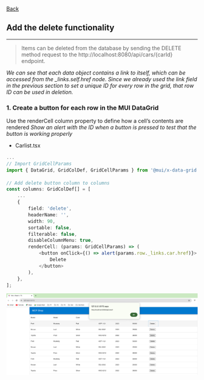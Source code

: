 [Back](README.md)

## Add the delete functionality

<hr>


> Items can be deleted from the database by sending the DELETE method request to the http://localhost:8080/api/cars/{carId} endpoint.

*We can see that each data object contains a link to itself, which can be accessed from the _links.self.href node. Since we already used the link field in the previous section to set a unique ID for every row in the grid, that row ID can be used in deletion.*


### 1. Create a button for each row in the MUI DataGrid

Use the renderCell column property to define how a cell’s contents are rendered
_Show an alert with the ID when a button is pressed to test that the button is working properly_

- Carlist.tsx
```typescript
...
// Import GridCellParams
import { DataGrid, GridColDef, GridCellParams } from '@mui/x-data-grid';

// Add delete button column to columns
const columns: GridColDef[] = [
    ...
    {
        field: 'delete',
        headerName: '',
        width: 90,
        sortable: false,
        filterable: false,
        disableColumnMenu: true,
        renderCell: (params: GridCellParams) => (
            <button onClick={() => alert(params.row._links.car.href)}>
                Delete
            </button>
        ),
    },
];
```
![mock delete](https://github.com/Elliot518/mcp-oss-tech/blob/main/frontend/react/mock_delete.png?raw=true)
